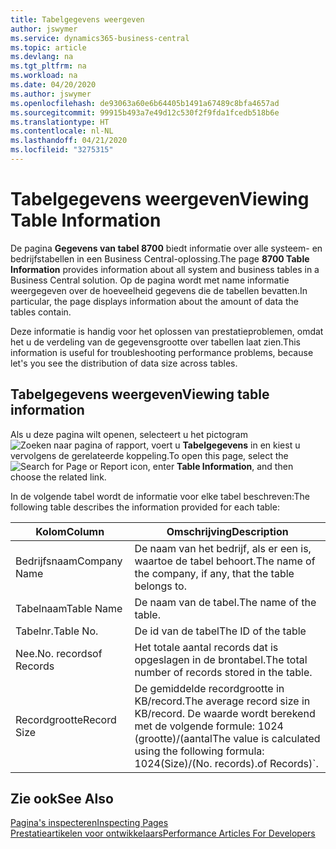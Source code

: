 ```yaml
---
title: Tabelgegevens weergeven
author: jswymer
ms.service: dynamics365-business-central
ms.topic: article
ms.devlang: na
ms.tgt_pltfrm: na
ms.workload: na
ms.date: 04/20/2020
ms.author: jswymer
ms.openlocfilehash: de93063a60e6b64405b1491a67489c8bfa4657ad
ms.sourcegitcommit: 99915b493a7e49d12c530f2f9fda1fcedb518b6e
ms.translationtype: HT
ms.contentlocale: nl-NL
ms.lasthandoff: 04/21/2020
ms.locfileid: "3275315"
---
```

# <a name="viewing-table-information"></a><span data-ttu-id="99ce3-102">Tabelgegevens weergeven</span><span class="sxs-lookup"><span data-stu-id="99ce3-102">Viewing Table Information</span></span>

<span data-ttu-id="99ce3-103">De pagina **Gegevens van tabel 8700** biedt informatie over alle systeem- en bedrijfstabellen in een Business Central-oplossing.</span><span class="sxs-lookup"><span data-stu-id="99ce3-103">The page **8700 Table Information** provides information about all system and business tables in a Business Central solution.</span></span> <span data-ttu-id="99ce3-104">Op de pagina wordt met name informatie weergegeven over de hoeveelheid gegevens die de tabellen bevatten.</span><span class="sxs-lookup"><span data-stu-id="99ce3-104">In particular, the page displays information about the amount of data the tables contain.</span></span>

<span data-ttu-id="99ce3-105">Deze informatie is handig voor het oplossen van prestatieproblemen, omdat het u de verdeling van de gegevensgrootte over tabellen laat zien.</span><span class="sxs-lookup"><span data-stu-id="99ce3-105">This information is useful for troubleshooting performance problems, because let's you see the distribution of data size across tables.</span></span>

## <a name="viewing-table-information"></a><span data-ttu-id="99ce3-106">Tabelgegevens weergeven</span><span class="sxs-lookup"><span data-stu-id="99ce3-106">Viewing table information</span></span>

<span data-ttu-id="99ce3-107">Als u deze pagina wilt openen, selecteert u het pictogram ![Zoeken naar pagina of rapport](media/ui-search/search_small.png "Pictogram Pagina of rapport zoeken"), voert u **Tabelgegevens** in en kiest u vervolgens de gerelateerde koppeling.</span><span class="sxs-lookup"><span data-stu-id="99ce3-107">To open this page, select the ![Search for Page or Report](media/ui-search/search_small.png "Search for Page or Report icon") icon, enter **Table Information**, and then choose the related link.</span></span>

<span data-ttu-id="99ce3-108">In de volgende tabel wordt de informatie voor elke tabel beschreven:</span><span class="sxs-lookup"><span data-stu-id="99ce3-108">The following table describes the information provided for each table:</span></span>

|<span data-ttu-id="99ce3-109">Kolom</span><span class="sxs-lookup"><span data-stu-id="99ce3-109">Column</span></span>|<span data-ttu-id="99ce3-110">Omschrijving</span><span class="sxs-lookup"><span data-stu-id="99ce3-110">Description</span></span>|
|------|-----------|
|<span data-ttu-id="99ce3-111">Bedrijfsnaam</span><span class="sxs-lookup"><span data-stu-id="99ce3-111">Company Name</span></span>|<span data-ttu-id="99ce3-112">De naam van het bedrijf, als er een is, waartoe de tabel behoort.</span><span class="sxs-lookup"><span data-stu-id="99ce3-112">The name of the company, if any, that the table belongs to.</span></span>|
|<span data-ttu-id="99ce3-113">Tabelnaam</span><span class="sxs-lookup"><span data-stu-id="99ce3-113">Table Name</span></span>|<span data-ttu-id="99ce3-114">De naam van de tabel.</span><span class="sxs-lookup"><span data-stu-id="99ce3-114">The name of the table.</span></span>|
|<span data-ttu-id="99ce3-115">Tabelnr.</span><span class="sxs-lookup"><span data-stu-id="99ce3-115">Table No.</span></span>|<span data-ttu-id="99ce3-116">De id van de tabel</span><span class="sxs-lookup"><span data-stu-id="99ce3-116">The ID of the table</span></span>|
|<span data-ttu-id="99ce3-117">Nee.</span><span class="sxs-lookup"><span data-stu-id="99ce3-117">No.</span></span> <span data-ttu-id="99ce3-118">records</span><span class="sxs-lookup"><span data-stu-id="99ce3-118">of Records</span></span>|<span data-ttu-id="99ce3-119">Het totale aantal records dat is opgeslagen in de brontabel.</span><span class="sxs-lookup"><span data-stu-id="99ce3-119">The total number of records stored in the table.</span></span>|
|<span data-ttu-id="99ce3-120">Recordgrootte</span><span class="sxs-lookup"><span data-stu-id="99ce3-120">Record Size</span></span>|<span data-ttu-id="99ce3-121">De gemiddelde recordgrootte in KB/record.</span><span class="sxs-lookup"><span data-stu-id="99ce3-121">The average record size in KB/record.</span></span> <span data-ttu-id="99ce3-122">De waarde wordt berekend met de volgende formule: 1024 (grootte)/(aantal</span><span class="sxs-lookup"><span data-stu-id="99ce3-122">The value is calculated using the following formula: 1024(Size)/(No.</span></span> <span data-ttu-id="99ce3-123">records).</span><span class="sxs-lookup"><span data-stu-id="99ce3-123">of Records)\`.</span></span> |

## <a name="see-also"></a><span data-ttu-id="99ce3-124">Zie ook</span><span class="sxs-lookup"><span data-stu-id="99ce3-124">See Also</span></span>

[<span data-ttu-id="99ce3-125">Pagina's inspecteren</span><span class="sxs-lookup"><span data-stu-id="99ce3-125">Inspecting Pages</span></span>](across-inspect-page.md)  
[<span data-ttu-id="99ce3-126">Prestatieartikelen voor ontwikkelaars</span><span class="sxs-lookup"><span data-stu-id="99ce3-126">Performance Articles For Developers</span></span>](/dynamics365/business-central/dev-itpro/performance/performance-developer)  
